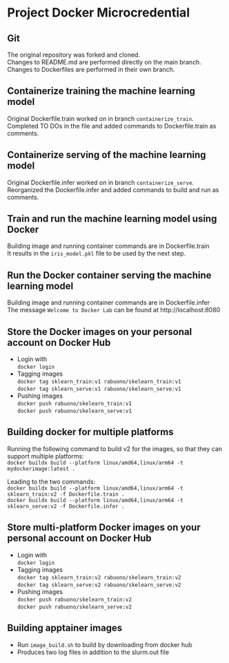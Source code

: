# Project Docker Microcredential

## Git

The original repository was forked and cloned.  
Changes to README.md are performed directly on the main branch.  
Changes to Dockerfiles are performed in their own branch.  

## Containerize training the machine learning model

Original Dockerfile.train worked on in branch `containerize_train`.  
Completed TO DOs in the file and added commands to Dockerfile.train as comments.  

## Containerize serving of the machine learning model

Original Dockerfile.infer worked on in branch `containerize_serve`.  
Reorganized the Dockerfile.infer and added commands to build and run as comments.  

## Train and run the machine learning model using Docker

Building image and running container commands are in Dockerfile.train  
It results in the `iris_model.pkl` file to be used by the next step.  

## Run the Docker container serving the machine learning model

Building image and running container commands are in Dockerfile.infer  
The message `Welcome to Docker Lab` can be found at http://localhost:8080  

## Store the Docker images on your personal account on Docker Hub
- Login with  
`docker login`  
- Tagging images  
`docker tag sklearn_train:v1 rabuono/skelearn_train:v1`  
`docker tag sklearn_serve:v1 rabuono/skelearn_serve:v1`  
- Pushing images  
`docker push rabuono/skelearn_train:v1`  
`docker push rabuono/skelearn_serve:v1`  

## Building docker for multiple platforms

Running the following command to build v2 for the images, so that they can support multiple platforms:  
`docker buildx build --platform linux/amd64,linux/arm64 -t mydockerimage:latest .`  

Leading to the two commands:  
`docker buildx build --platform linux/amd64,linux/arm64 -t sklearn_train:v2 -f Dockerfile.train .`  
`docker buildx build --platform linux/amd64,linux/arm64 -t sklearn_serve:v2 -f Dockerfile.infer .`  

## Store multi-platform Docker images on your personal account on Docker Hub
- Login with  
`docker login`
- Tagging images  
`docker tag sklearn_train:v2 rabuono/skelearn_train:v2`  
`docker tag sklearn_serve:v2 rabuono/skelearn_serve:v2`  
- Pushing images  
`docker push rabuono/skelearn_train:v2`  
`docker push rabuono/skelearn_serve:v2`  

## Building apptainer images
- Run `image_build.sh` to build by downloading from docker hub
- Produces two log files in addition to the slurm.out file

